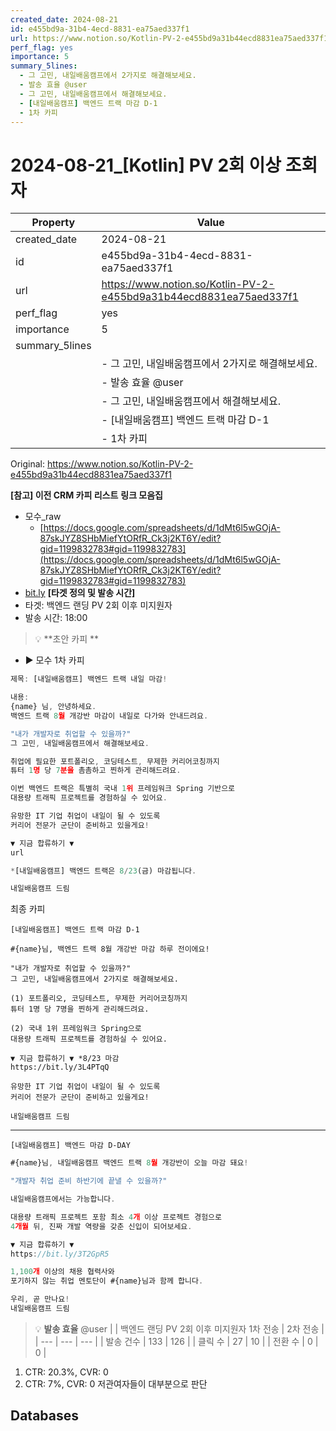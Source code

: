 ```yaml
---
created_date: 2024-08-21
id: e455bd9a-31b4-4ecd-8831-ea75aed337f1
url: https://www.notion.so/Kotlin-PV-2-e455bd9a31b44ecd8831ea75aed337f1
perf_flag: yes
importance: 5
summary_5lines:
  - 그 고민, 내일배움캠프에서 2가지로 해결해보세요.
  - 발송 효율 @user
  - 그 고민, 내일배움캠프에서 해결해보세요.
  - [내일배움캠프] 백엔드 트랙 마감 D-1
  - 1차 카피
---
```


# 2024-08-21_[Kotlin] PV 2회 이상 조회자

| Property | Value |
| --- | --- |
| created_date | 2024-08-21 |
| id | e455bd9a-31b4-4ecd-8831-ea75aed337f1 |
| url | https://www.notion.so/Kotlin-PV-2-e455bd9a31b44ecd8831ea75aed337f1 |
| perf_flag | yes |
| importance | 5 |
| summary_5lines | |
|  | - 그 고민, 내일배움캠프에서 2가지로 해결해보세요. |
|  | - 발송 효율 @user |
|  | - 그 고민, 내일배움캠프에서 해결해보세요. |
|  | - [내일배움캠프] 백엔드 트랙 마감 D-1 |
|  | - 1차 카피 |

Original: https://www.notion.so/Kotlin-PV-2-e455bd9a31b44ecd8831ea75aed337f1

**[참고] 이전 CRM 카피 리스트**
**링크 모음집**
- 모수_raw
  - [https://docs.google.com/spreadsheets/d/1dMt6l5wGOjA-87skJYZ8SHbMiefYtORfR_Ck3j2KT6Y/edit?gid=1199832783#gid=1199832783](https://docs.google.com/spreadsheets/d/1dMt6l5wGOjA-87skJYZ8SHbMiefYtORfR_Ck3j2KT6Y/edit?gid=1199832783#gid=1199832783)
- [bit.ly](http://bit.ly/)
**[타겟 정의 및 발송 시간]**
- 타겟: 백엔드 랜딩 PV 2회 이후 미지원자
- 발송 시간: 18:00
> 💡 **초안 카피 **
- ▶ 모수
1차 카피
```javascript
제목: [내일배움캠프] 백엔드 트랙 내일 마감!

내용: 
{name} 님, 안녕하세요.
백엔드 트랙 8월 개강반 마감이 내일로 다가와 안내드려요.

"내가 개발자로 취업할 수 있을까?" 
그 고민, 내일배움캠프에서 해결해보세요. 

취업에 필요한 포트폴리오, 코딩테스트, 무제한 커리어코칭까지
튜터 1명 당 7분을 촘촘하고 찐하게 관리해드려요. 

이번 백엔드 트랙은 특별히 국내 1위 프레임워크 Spring 기반으로
대용량 트래픽 프로젝트를 경험하실 수 있어요. 

유망한 IT 기업 취업이 내일이 될 수 있도록
커리어 전문가 군단이 준비하고 있을게요!

▼ 지금 합류하기 ▼ 
url

*[내일배움캠프] 백엔드 트랙은 8/23(금) 마감됩니다. 

내일배움캠프 드림 
```
최종 카피
```plain text
[내일배움캠프] 백엔드 트랙 마감 D-1
```
```plain text
#{name}님, 백엔드 트랙 8월 개강반 마감 하루 전이에요!

"내가 개발자로 취업할 수 있을까?"
그 고민, 내일배움캠프에서 2가지로 해결해보세요. 

(1) 포트폴리오, 코딩테스트, 무제한 커리어코칭까지
튜터 1명 당 7명을 찐하게 관리해드려요. 

(2) 국내 1위 프레임워크 Spring으로
대용량 트래픽 프로젝트를 경험하실 수 있어요.

▼ 지금 합류하기 ▼ *8/23 마감
https://bit.ly/3L4PTqQ 
 
유망한 IT 기업 취업이 내일이 될 수 있도록
커리어 전문가 군단이 준비하고 있을게요!

내일배움캠프 드림
```

---
```plain text
[내일배움캠프] 백엔드 마감 D-DAY
```
```javascript
#{name}님, 내일배움캠프 백엔드 트랙 8월 개강반이 오늘 마감 돼요!

"개발자 취업 준비 하반기에 끝낼 수 있을까?" 

내일배움캠프에서는 가능합니다.

대용량 트래픽 프로젝트 포함 최소 4개 이상 프로젝트 경험으로
4개월 뒤, 진짜 개발 역량을 갖춘 신입이 되어보세요.

▼ 지금 합류하기 ▼ 
https://bit.ly/3T2GpR5

1,100개 이상의 채용 협력사와 
포기하지 않는 취업 멘토단이 #{name}님과 함께 합니다.

우리, 곧 만나요!
내일배움캠프 드림 
```
> 💡 **발송 효율** @user 
|  | 백엔드 랜딩 PV 2회 이후 미지원자 1차 전송 | 2차 전송 |
| --- | --- | --- |
| 발송 건수 | 133 | 126 |
| 클릭 수  | 27 | 10 |
| 전환 수 | 0 | 0 |
1. CTR: 20.3%, CVR: 0
1. CTR: 7%, CVR: 0
저관여자들이 대부분으로 판단

## Databases
